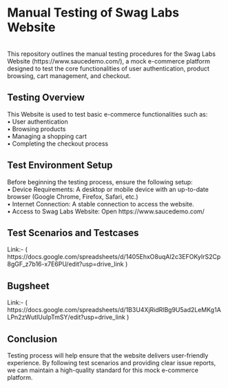 <h1><b>Manual Testing of Swag Labs Website</b></h1> <br>
This repository outlines the manual testing procedures for the Swag Labs Website (https://www.saucedemo.com/), a mock e-commerce platform designed to test the core functionalities of user authentication, product browsing, cart management, and checkout.<br>
<h2><b>Testing Overview</b></h2>
This Website is used to test basic e-commerce functionalities such as:<br>
•	User authentication<br>
•	Browsing products<br>
•	Managing a shopping cart<br>
•	Completing the checkout process<br>
<h2><b>Test Environment Setup</b></h2>
Before beginning the testing process, ensure the following setup:<br>
•	Device Requirements: A desktop or mobile device with an up-to-date browser (Google Chrome, Firefox, Safari, etc.)<br>
•	Internet Connection: A stable connection to access the website.<br>
•	Access to Swag Labs Website: Open https://www.saucedemo.com/<br>
<h2><b>Test Scenarios and Testcases</b></h2>
Link:- ( https://docs.google.com/spreadsheets/d/1405EhxO8uqAl2c3EFOKyIrS2Cp8gGF_z7b16-x7E6PU/edit?usp=drive_link )<br>
<h2><b>Bugsheet</b></h2>
Link:- ( https://docs.google.com/spreadsheets/d/1B3U4XjRidRlBg9U5ad2LeMKg1ALPn2zWutIUuIpTmSY/edit?usp=drive_link )<br>
<h2><b>Conclusion</b></h2>
Testing process will help ensure that the website delivers user-friendly experience. By following test scenarios and providing clear issue reports, we can maintain a high-quality standard for this mock e-commerce platform.<br>






